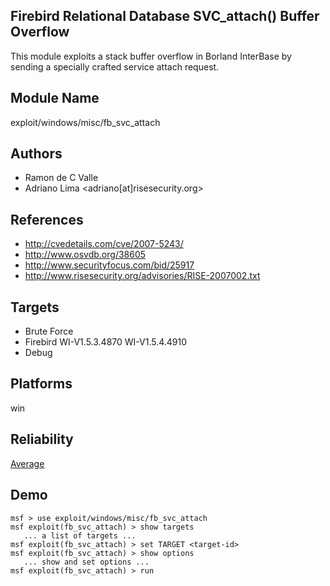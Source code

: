 ## Firebird Relational Database SVC_attach() Buffer Overflow

This module exploits a stack buffer overflow in Borland 
InterBase by sending a specially crafted service attach 
request.


## Module Name
exploit/windows/misc/fb_svc_attach

## Authors
* Ramon de C Valle
* Adriano Lima <adriano[at]risesecurity.org>


## References
* http://cvedetails.com/cve/2007-5243/
* http://www.osvdb.org/38605
* http://www.securityfocus.com/bid/25917
* http://www.risesecurity.org/advisories/RISE-2007002.txt



## Targets
* Brute Force
* Firebird WI-V1.5.3.4870 WI-V1.5.4.4910
* Debug


## Platforms
win

## Reliability
[Average](https://github.com/rapid7/metasploit-framework/wiki/Exploit-Ranking)

## Demo

```
msf > use exploit/windows/misc/fb_svc_attach
msf exploit(fb_svc_attach) > show targets
   ... a list of targets ...
msf exploit(fb_svc_attach) > set TARGET <target-id>
msf exploit(fb_svc_attach) > show options
   ... show and set options ...
msf exploit(fb_svc_attach) > run
```
    
    